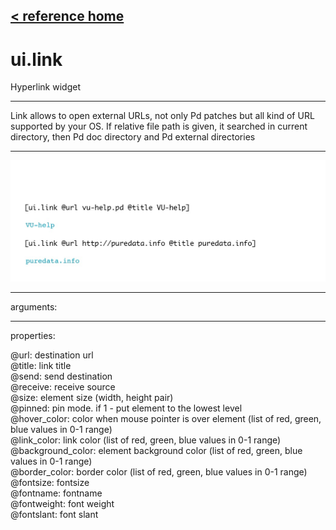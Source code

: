 [< reference home](index.html)
---

# ui.link


Hyperlink widget

---

Link allows to open external URLs, not only Pd patches but all kind of URL
            supported by your OS. If relative file path is given, it searched in current directory,
            then Pd doc directory and Pd external directories
<br>


---


![example](examples/ui.link-example.jpg)

---
arguments:


---
properties:

@url: destination url<br>
@title: link title<br>
@send: send destination<br>
@receive: receive source<br>
@size: element size (width, height
            pair)<br>
@pinned: pin mode. if 1 - put element
            to the lowest level<br>
@hover_color: color when mouse pointer
            is over element (list of red, green, blue values in 0-1 range)<br>
@link_color: link color (list of
            red, green, blue values in 0-1 range)<br>
@background_color: element background
            color (list of red, green, blue values in 0-1 range)<br>
@border_color: border color (list
            of red, green, blue values in 0-1 range)<br>
@fontsize: 
            fontsize<br>
@fontname: fontname<br>
@fontweight: font
            weight<br>
@fontslant: font
            slant<br>

